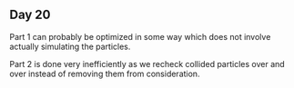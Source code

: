 ## Day 20

Part 1 can probably be optimized in some way which does not involve actually simulating the particles. 

Part 2 is done very inefficiently as we recheck collided particles over and over instead of removing them from consideration. 
